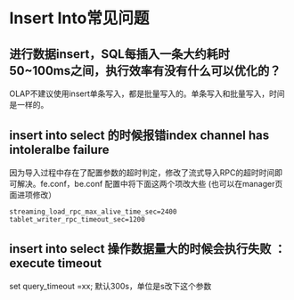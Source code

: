 # Insert Into常见问题

## 进行数据insert，SQL每插入一条大约耗时50~100ms之间，执行效率有没有什么可以优化的？

OLAP不建议使用insert单条写入，都是批量写入的。单条写入和批量写入，时间是一样的。

## insert into select 的时候报错index channel has intoleralbe failure

因为导入过程中存在了配置参数的超时判定，修改了流式导入RPC的超时时间即可解决。fe.conf，be.conf 配置中将下面这两个项改大些 (也可以在manager页面进项修改）

```plain text
streaming_load_rpc_max_alive_time_sec=2400
tablet_writer_rpc_timeout_sec=1200
```

## insert into select 操作数据量大的时候会执行失败 ：execute timeout

set query_timeout =xx; 默认300s，单位是s改下这个参数
